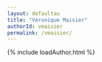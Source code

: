 ```yaml
---
layout: defaultau
title: "Véronique Maisier"
authorId: vmaisier
permalink: /vmaisier/
---
```

{% include loadAuthor.html %}
<script>
    $(document).ready(function(){
        showAuthorBio('{{ page.authorId }}');
   });
</script>